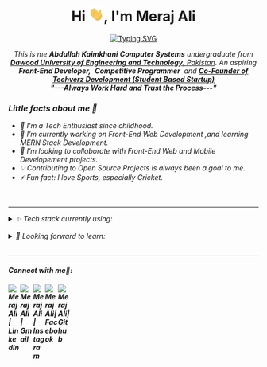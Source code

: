 <h1 align="center">Hi <img src="https://raw.githubusercontent.com/ABSphreak/ABSphreak/master/gifs/Hi.gif" width="30px">, I'm Meraj Ali</h1>
<p align="center">
<a href="https://git.io/typing-svg"><img src="https://readme-typing-svg.herokuapp.com?font=Fira+Code&pause=1000&center=true&random=false&width=435&lines=Aspiring+Learner;Computer+System+Undergraduate;Front-End+Developer;JS+%7C+React+JS+%7C+Firebase" alt="Typing SVG" /></a>
</p>

<p align="center">
  <em>
    This is me <b>Abdullah Kaimkhani</b> <b>Computer Systems</b> undergraduate from <a href="https://duet.edu.pk/"> <b>Dawood University of Engineering and Technology</b>, Pakistan</a>.
    An aspiring <b>Front-End Developer,</b>&nbsp; <b>Competitive Programmer</b>&nbsp; and <a href="https://techverzsolutions.com/" target="_blank"><b> Co-Founder of Techverz Development (Student Based Startup) </b></a> 
  <br>
  <b><i>"---Always Work Hard and Trust the Process---"</i></b>
</p>

<h3>Little facts about me 🧑</h3>

- 🧞 I'm a Tech Enthusiast since childhood.
- 🔭 I’m currently working on Front-End Web Development ,and learning MERN Stack Development.
- 👯 I’m looking to collaborate with Front-End Web and Mobile Developement projects.
- 💡 Contributing to Open Source Projects is always been a goal to me.
- ⚡ Fun fact: I love Sports, especially Cricket.
<br>

---

<details>
<summary>
  ✨ Tech stack currently using:
</summary>
   <br>


<code><a href="https://www.javascript.com/" target="_blank"><img height="30" src="https://raw.githubusercontent.com/devicons/devicon/master/icons/javascript/javascript-plain.svg"></a></code>
<code><a href="https://reactjs.org/" target="_blank"><img height="30" src="https://www.vectorlogo.zone/logos/reactjs/reactjs-icon.svg"></a></code>
<code><a href="https://nextjs.org/" target="_blank"><img height="30" src="https://upload.wikimedia.org/wikipedia/commons/thumb/1/10/Cib-next-js_%28CoreUI_Icons_v1.0.0%29.svg/120px-Cib-next-js_%28CoreUI_Icons_v1.0.0%29.svg.png"></a></code>
<code><a href="https://www.w3schools.com/html/" target="_blank"><img height="30" src="https://www.vectorlogo.zone/logos/w3_html5/w3_html5-icon.svg"></a></code>
<code><a href="https://www.w3schools.com/css/" target="_blank"><img height="30" src="https://raw.githubusercontent.com/devicons/devicon/master/icons/css3/css3-original.svg"></a></code>
<code><a href="https://firebase.google.com/" target="_blank"><img height="30" src="https://www.vectorlogo.zone/logos/firebase/firebase-icon.svg"></a></code>
<code><a href="https://redux.js.org" target="_blank"> <img src="https://raw.githubusercontent.com/devicons/devicon/master/icons/redux/redux-original.svg" alt="redux" height="30"></a></code>
<!-- <code><a href="https://sass-lang.com" target="_blank"> <img src="https://raw.githubusercontent.com/devicons/devicon/master/icons/sass/sass-original.svg" alt="sass"  height="30"></a></code> -->
 <code> <a href="https://tailwindcss.com/" target="_blank"> <img src="https://www.vectorlogo.zone/logos/tailwindcss/tailwindcss-icon.svg" alt="tailwind" height="30"/> </a> </code>
 <code> <a href="https://getbootstrap.com/" target="_blank"> <img src="https://www.vectorlogo.zone/logos/getbootstrap/getbootstrap-icon.svg" alt="bootstrap" height="30"/> </a> </code>
<code><a href="https://nodejs.org/en/" target="_blank"><img height="30" src="https://www.vectorlogo.zone/logos/nodejs/nodejs-icon.svg"></a></code>
<code><a href="https://firebase.google.com/" target="_blank"><img height="30" src="https://www.vectorlogo.zone/logos/firebase/firebase-icon.svg"></a></code>
<code><a href="https://git-scm.com/" target="_blank"><img height="30" src="https://www.vectorlogo.zone/logos/git-scm/git-scm-icon.svg"></a></code>
<code><a href="https://www.json.org/" target="_blank"><img height="30" src="https://www.vectorlogo.zone/logos/json/json-icon.svg"></a></code>

  
</details>
<br>

<details>
<summary>
  🌱 Looking forward to learn:
</summary>
   <br>
<code><a href="https://nodejs.org/en" target="_blank"><img height="30" src="https://www.vectorlogo.zone/logos/nodejs/nodejs-icon.svg"></a></code>
<code><a href="https://www.mongodb.com/" target="_blank"><img height="30" src="https://www.vectorlogo.zone/logos/mongodb/mongodb-icon.svg"></a></code>
<!-- <code><a href="https://www.mongodb.com/" target="_blank"><img height="30" src="https://www.vectorlogo.zone/logos/mongodb/mongodb-icon.svg"></a></code> -->
<code><a href="#" ><img height="30" src="https://www.vectorlogo.zone/logos/mysql/mysql-icon.svg"></a></code>
<code><a href="#"><img height="30" src="https://www.vectorlogo.zone/logos/php/php-icon.svg"></a></code>

</details>
<br>

---

<!-- <details open="">
<summary>
 📔 GitHub Stats:
</summary>
<br>
<p align="center">
  <a href="https://github.com/Ratheshan03">
    <img align="center"  height="175px" src="https://github-readme-stats.vercel.app/api?username=Ratheshan03&show_icons=true&hide_border=true&title_color=94b4a4&amp&icon_color=FFFFFF&amp&text_color=FFFFFF&amp&bg_color=000000&count_private=true&include_all_commits=true"/>
  </a>
  <a href="https://github.com/Ratheshan03">
    <img align="center" height="175px"  src="https://github-readme-stats.vercel.app/api/top-langs/?username=Ratheshan03&text_color=FFFFFF&bg_color=000000&title_color=94b4a4&langs_count=15&layout=compact&hide_border=true" />
  </a>
</p>
  <p align="center"><img align="center" src="https://github-readme-streak-stats.herokuapp.com/?user=Ratheshan03&text_color=FFFFFF&bg_color=000000&title_color=94b4a4&langs_count=15&layout=compact&hide_border=true" alt="Ratheshan03" /></p>
</details> -->

<!-- --- -->

<h4> Connect with me🤝: <h4>
  </hr>
  <a href="https://www.linkedin.com/in/meraj-ali-888387253/">
   <img align="left" alt=" Meraj Ali | Linkedin" width="24px" src="https://www.vectorlogo.zone/logos/linkedin/linkedin-icon.svg" />
  </a>
  <a href="mailto:merajali45425@gmail.com">
    <img align="left" alt="Meraj Ali | Gmail" width="26px" src="https://www.vectorlogo.zone/logos/gmail/gmail-icon.svg" />
  </a>
  <!-- <a href="https://twitter.com/Ratheshan_03">
    <img align="left" alt="Meraj Ali| Twitter" width="26px" src="https://www.vectorlogo.zone/logos/twitter/twitter-official.svg" />
  </a> -->
  <a href="https://www.instagram.com/merajalyyy/">
    <img align="left" alt="Meraj Ali | Instagram" width="24px" src="https://www.vectorlogo.zone/logos/instagram/instagram-icon.svg" />
  </a>
   <a href="https://www.facebook.com/profile.php?id=100008624371305">
    <img align="left" alt="Meraj Ali| Facebook" width="26px" src="https://www.vectorlogo.zone/logos/facebook/facebook-tile.svg" />
  </a>
   <a href="https://github.com/MerajAli1">
    <img align="left" alt="Meraj Ali| Github" width="26px" src="https://www.vectorlogo.zone/logos/github/github-tile.svg" />
  </a>
  <br>
  

